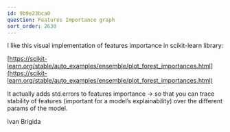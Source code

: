 ```yaml
---
id: 9b9e23bca0
question: Features Importance graph
sort_order: 2630
---
```


I like this visual implementation of features importance in scikit-learn library:

[https://scikit-learn.org/stable/auto_examples/ensemble/plot_forest_importances.html](https://scikit-learn.org/stable/auto_examples/ensemble/plot_forest_importances.html)

It actually adds std.errors to features importance -> so that you can trace stability of features (important for a model’s explainability) over the different params of the model.

Ivan Brigida

